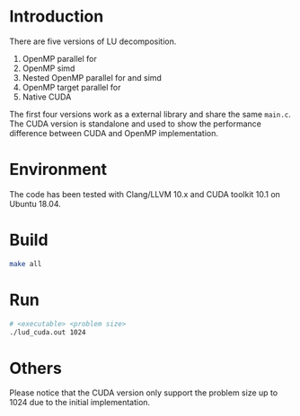 # Introduction

There are five versions of LU decomposition.

1. OpenMP parallel for
2. OpenMP simd
3. Nested OpenMP parallel for and simd
4. OpenMP target parallel for
5. Native CUDA

The first four versions work as a external library and share the same `main.c`.
The CUDA version is standalone and used to show the performance difference between CUDA and OpenMP implementation.

# Environment

The code has been tested with Clang/LLVM 10.x and CUDA toolkit 10.1 on Ubuntu 18.04.

# Build

```bash
make all
```

# Run

```bash
# <executable> <problem size>
./lud_cuda.out 1024
```

# Others

Please notice that the CUDA version only support the problem size up to 1024 due to the initial implementation.
